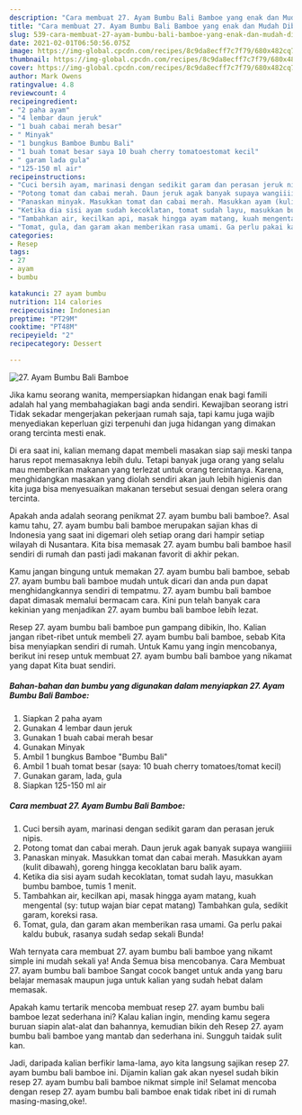 ```yaml
---
description: "Cara membuat 27. Ayam Bumbu Bali Bamboe yang enak dan Mudah Dibuat"
title: "Cara membuat 27. Ayam Bumbu Bali Bamboe yang enak dan Mudah Dibuat"
slug: 539-cara-membuat-27-ayam-bumbu-bali-bamboe-yang-enak-dan-mudah-dibuat
date: 2021-02-01T06:50:56.075Z
image: https://img-global.cpcdn.com/recipes/8c9da8ecff7c7f79/680x482cq70/27-ayam-bumbu-bali-bamboe-foto-resep-utama.jpg
thumbnail: https://img-global.cpcdn.com/recipes/8c9da8ecff7c7f79/680x482cq70/27-ayam-bumbu-bali-bamboe-foto-resep-utama.jpg
cover: https://img-global.cpcdn.com/recipes/8c9da8ecff7c7f79/680x482cq70/27-ayam-bumbu-bali-bamboe-foto-resep-utama.jpg
author: Mark Owens
ratingvalue: 4.8
reviewcount: 4
recipeingredient:
- "2 paha ayam"
- "4 lembar daun jeruk"
- "1 buah cabai merah besar"
- " Minyak"
- "1 bungkus Bamboe Bumbu Bali"
- "1 buah tomat besar saya 10 buah cherry tomatoestomat kecil"
- " garam lada gula"
- "125-150 ml air"
recipeinstructions:
- "Cuci bersih ayam, marinasi dengan sedikit garam dan perasan jeruk nipis."
- "Potong tomat dan cabai merah. Daun jeruk agak banyak supaya wangiiiii"
- "Panaskan minyak. Masukkan tomat dan cabai merah. Masukkan ayam (kulit dibawah), goreng hingga kecoklatan baru balik ayam."
- "Ketika dia sisi ayam sudah kecoklatan, tomat sudah layu, masukkan bumbu bamboe, tumis 1 menit."
- "Tambahkan air, kecilkan api, masak hingga ayam matang, kuah mengental (sy: tutup wajan biar cepat matang) Tambahkan gula, sedikit garam, koreksi rasa."
- "Tomat, gula, dan garam akan memberikan rasa umami. Ga perlu pakai kaldu bubuk, rasanya sudah sedap sekali Bunda!"
categories:
- Resep
tags:
- 27
- ayam
- bumbu

katakunci: 27 ayam bumbu 
nutrition: 114 calories
recipecuisine: Indonesian
preptime: "PT29M"
cooktime: "PT48M"
recipeyield: "2"
recipecategory: Dessert

---
```



![27. Ayam Bumbu Bali Bamboe](https://img-global.cpcdn.com/recipes/8c9da8ecff7c7f79/680x482cq70/27-ayam-bumbu-bali-bamboe-foto-resep-utama.jpg)

Jika kamu seorang wanita, mempersiapkan hidangan enak bagi famili adalah hal yang membahagiakan bagi anda sendiri. Kewajiban seorang istri Tidak sekadar mengerjakan pekerjaan rumah saja, tapi kamu juga wajib menyediakan keperluan gizi terpenuhi dan juga hidangan yang dimakan orang tercinta mesti enak.

Di era  saat ini, kalian memang dapat membeli masakan siap saji meski tanpa harus repot memasaknya lebih dulu. Tetapi banyak juga orang yang selalu mau memberikan makanan yang terlezat untuk orang tercintanya. Karena, menghidangkan masakan yang diolah sendiri akan jauh lebih higienis dan kita juga bisa menyesuaikan makanan tersebut sesuai dengan selera orang tercinta. 



Apakah anda adalah seorang penikmat 27. ayam bumbu bali bamboe?. Asal kamu tahu, 27. ayam bumbu bali bamboe merupakan sajian khas di Indonesia yang saat ini digemari oleh setiap orang dari hampir setiap wilayah di Nusantara. Kita bisa memasak 27. ayam bumbu bali bamboe hasil sendiri di rumah dan pasti jadi makanan favorit di akhir pekan.

Kamu jangan bingung untuk memakan 27. ayam bumbu bali bamboe, sebab 27. ayam bumbu bali bamboe mudah untuk dicari dan anda pun dapat menghidangkannya sendiri di tempatmu. 27. ayam bumbu bali bamboe dapat dimasak memalui bermacam cara. Kini pun telah banyak cara kekinian yang menjadikan 27. ayam bumbu bali bamboe lebih lezat.

Resep 27. ayam bumbu bali bamboe pun gampang dibikin, lho. Kalian jangan ribet-ribet untuk membeli 27. ayam bumbu bali bamboe, sebab Kita bisa menyiapkan sendiri di rumah. Untuk Kamu yang ingin mencobanya, berikut ini resep untuk membuat 27. ayam bumbu bali bamboe yang nikamat yang dapat Kita buat sendiri.

<!--inarticleads1-->

##### Bahan-bahan dan bumbu yang digunakan dalam menyiapkan 27. Ayam Bumbu Bali Bamboe:

1. Siapkan 2 paha ayam
1. Gunakan 4 lembar daun jeruk
1. Gunakan 1 buah cabai merah besar
1. Gunakan  Minyak
1. Ambil 1 bungkus Bamboe &#34;Bumbu Bali&#34;
1. Ambil 1 buah tomat besar (saya: 10 buah cherry tomatoes/tomat kecil)
1. Gunakan  garam, lada, gula
1. Siapkan 125-150 ml air




<!--inarticleads2-->

##### Cara membuat 27. Ayam Bumbu Bali Bamboe:

1. Cuci bersih ayam, marinasi dengan sedikit garam dan perasan jeruk nipis.
1. Potong tomat dan cabai merah. Daun jeruk agak banyak supaya wangiiiii
1. Panaskan minyak. Masukkan tomat dan cabai merah. Masukkan ayam (kulit dibawah), goreng hingga kecoklatan baru balik ayam.
1. Ketika dia sisi ayam sudah kecoklatan, tomat sudah layu, masukkan bumbu bamboe, tumis 1 menit.
1. Tambahkan air, kecilkan api, masak hingga ayam matang, kuah mengental (sy: tutup wajan biar cepat matang) Tambahkan gula, sedikit garam, koreksi rasa.
1. Tomat, gula, dan garam akan memberikan rasa umami. Ga perlu pakai kaldu bubuk, rasanya sudah sedap sekali Bunda!




Wah ternyata cara membuat 27. ayam bumbu bali bamboe yang nikamt simple ini mudah sekali ya! Anda Semua bisa mencobanya. Cara Membuat 27. ayam bumbu bali bamboe Sangat cocok banget untuk anda yang baru belajar memasak maupun juga untuk kalian yang sudah hebat dalam memasak.

Apakah kamu tertarik mencoba membuat resep 27. ayam bumbu bali bamboe lezat sederhana ini? Kalau kalian ingin, mending kamu segera buruan siapin alat-alat dan bahannya, kemudian bikin deh Resep 27. ayam bumbu bali bamboe yang mantab dan sederhana ini. Sungguh taidak sulit kan. 

Jadi, daripada kalian berfikir lama-lama, ayo kita langsung sajikan resep 27. ayam bumbu bali bamboe ini. Dijamin kalian gak akan nyesel sudah bikin resep 27. ayam bumbu bali bamboe nikmat simple ini! Selamat mencoba dengan resep 27. ayam bumbu bali bamboe enak tidak ribet ini di rumah masing-masing,oke!.

